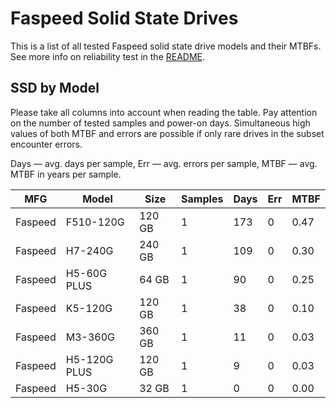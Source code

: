 Faspeed Solid State Drives
==========================

This is a list of all tested Faspeed solid state drive models and their MTBFs. See
more info on reliability test in the [README](https://github.com/linuxhw/SMART).

SSD by Model
------------

Please take all columns into account when reading the table. Pay attention on the
number of tested samples and power-on days. Simultaneous high values of both MTBF
and errors are possible if only rare drives in the subset encounter errors.

Days   — avg. days per sample,
Err    — avg. errors per sample,
MTBF   — avg. MTBF in years per sample.

| MFG       | Model              | Size   | Samples | Days  | Err   | MTBF   |
|-----------|--------------------|--------|---------|-------|-------|--------|
| Faspeed   | F510-120G          | 120 GB | 1       | 173   | 0     | 0.47   |
| Faspeed   | H7-240G            | 240 GB | 1       | 109   | 0     | 0.30   |
| Faspeed   | H5-60G PLUS        | 64 GB  | 1       | 90    | 0     | 0.25   |
| Faspeed   | K5-120G            | 120 GB | 1       | 38    | 0     | 0.10   |
| Faspeed   | M3-360G            | 360 GB | 1       | 11    | 0     | 0.03   |
| Faspeed   | H5-120G PLUS       | 120 GB | 1       | 9     | 0     | 0.03   |
| Faspeed   | H5-30G             | 32 GB  | 1       | 0     | 0     | 0.00   |
